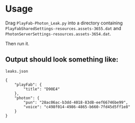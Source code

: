# Usage
Drag `PlayFab-Photon_Leak.py` into a directory containing `PlayFabSharedSettings-resources.assets-3655.dat` and `PhotonServerSettings-resources.assets-3654.dat`.

Then run it.

## Output should look something like:
`leaks.json`
```
{
    "playFab": {
        "title": "D90E4"
    },
    "photon": {
        "pun": "28ac06ac-b3dd-4018-83d8-eef66746be99",
        "voice": "c498f014-4986-4865-b660-7fd45d5ff1e8"
    }
}
```